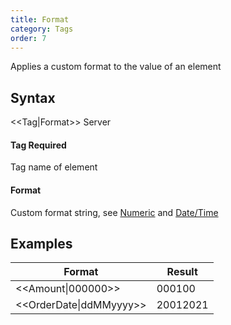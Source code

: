 ```yaml
---
title: Format
category: Tags
order: 7
---
```


Applies a custom format to the value of an element

## Syntax

&lt;&lt;Tag\|Format&gt;&gt; <span class="badge platform">Server</span>

#### Tag <span class="badge platform">Required</span>
Tag name of element

#### Format
Custom format string, see [Numeric](https://docs.microsoft.com/en-us/dotnet/standard/base-types/custom-numeric-format-strings) and [Date/Time](https://docs.microsoft.com/en-us/dotnet/standard/base-types/custom-date-and-time-format-strings)

## Examples

|Format|Result|
|---|---|
|&lt;&lt;Amount\|000000&gt;&gt;|000100|
|&lt;&lt;OrderDate\|ddMMyyyy&gt;&gt;|20012021|
